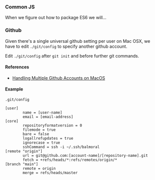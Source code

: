 ### Common JS

When we figure out how to package ES6 we will...

### Github

Given there's a single universal github setting per user on Mac OSX,
we have to edit `./git/config` to specify another github account.

Edit `./git/config` after `git init` and before further git commands.

#### References

* [Handling Multiple Github Accounts on MacOS](https://gist.github.com/Jonalogy/54091c98946cfe4f8cdab2bea79430f9)

#### Example

`.git/config`

```
[user]
        name = [user-name]
        email = [email-address]
[core]
        repositoryformatversion = 0
        filemode = true
        bare = false
        logallrefupdates = true
        ignorecase = true
        sshCommand = ssh -i ~/.ssh/balmoral
[remote "origin"]
        url = git@github.com:[account-name]/[repository-name].git
        fetch = +refs/heads/*:refs/remotes/origin/*
[branch "main"]
        remote = origin
        merge = refs/heads/master
```

